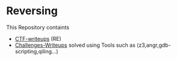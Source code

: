 # Reversing

This Repository containts

- [CTF-writeups](https://github.com/barlaabhi/Reversing/tree/main/CTF-Writeups) (RE)
- [Challenges-Writeups](https://github.com/barlaabhi/Reversing/tree/main/Challenge-Writeups) solved using Tools such as (z3,angr,gdb-scripting,qiling...) 
